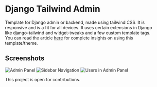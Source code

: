 
# Django Tailwind Admin

Template for Django admin or backend, made using tailwind CSS. It is responsive and is a fit for all devices. It uses certain extensions in Django like django-tailwind and widget-tweaks and a few custom template tags. You can read the article [here](https://orbitgadget.com/blog/customize-django-admin-panel-with-tailwindcss/) for complete insights on using this template/theme.




## Screenshots

![Admin Panel](https://api.orbitgadget.com/orbitfiles/mediafiles/blog/admin-panel.png)
![Sidebar Navigation](https://api.orbitgadget.com/orbitfiles/mediafiles/blog/sidebar-navigation.png)
![Users in Admin Panel](https://api.orbitgadget.com/orbitfiles/mediafiles/blog/users-in-admin.png)

This project is open for contributions.